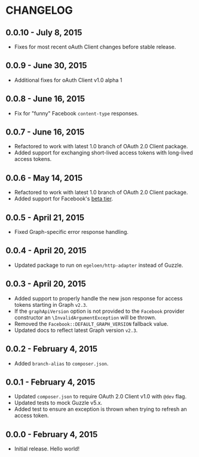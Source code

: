 # CHANGELOG


## 0.0.10 - July 8, 2015

- Fixes for most recent oAuth Client changes before stable release.

## 0.0.9 - June 30, 2015

- Additional fixes for oAuth Client v1.0 alpha 1

## 0.0.8 - June 16, 2015

- Fix for "funny" Facebook `content-type` responses.

## 0.0.7 - June 16, 2015

- Refactored to work with latest 1.0 branch of OAuth 2.0 Client package.
- Added support for exchanging short-lived access tokens with long-lived access tokens.

## 0.0.6 - May 14, 2015

- Refactored to work with latest 1.0 branch of OAuth 2.0 Client package.
- Added support for Facebook's [beta tier](https://developers.facebook.com/docs/apps/beta-tier).

## 0.0.5 - April 21, 2015

- Fixed Graph-specific error response handling.

## 0.0.4 - April 20, 2015

- Updated package to run on `egeloen/http-adapter` instead of Guzzle.

## 0.0.3 - April 20, 2015

- Added support to properly handle the new json response for access tokens starting in Graph `v2.3`.
- If the `graphApiVersion` option is not provided to the `Facebook` provider constructor an `\InvalidArgumentException` will be thrown.
- Removed the `Facebook::DEFAULT_GRAPH_VERSION` fallback value.
- Updated docs to reflect latest Graph version `v2.3`.

## 0.0.2 - February 4, 2015

- Added `branch-alias` to `composer.json`.

## 0.0.1 - February 4, 2015

- Updated `composer.json` to require OAuth 2.0 Client v1.0 with `@dev` flag.
- Updated tests to mock Guzzle v5.x.
- Added test to ensure an exception is thrown when trying to refresh an access token.

## 0.0.0 - February 4, 2015

- Initial release. Hello world!
